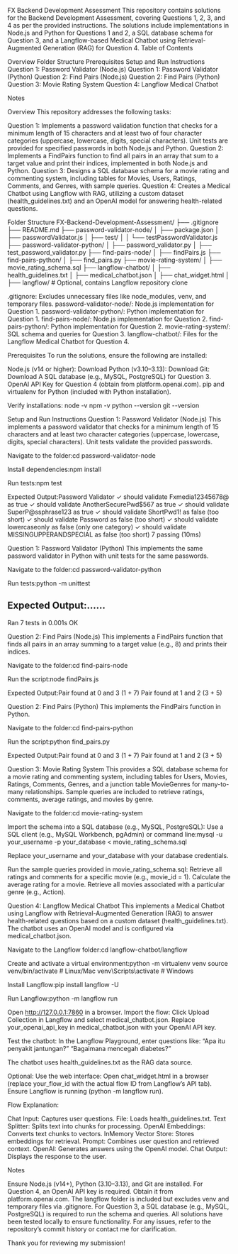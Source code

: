 FX Backend Development Assessment
This repository contains solutions for the Backend Development Assessment, covering Questions 1, 2, 3, and 4 as per the provided instructions. The solutions include implementations in Node.js and Python for Questions 1 and 2, a SQL database schema for Question 3, and a Langflow-based Medical Chatbot using Retrieval-Augmented Generation (RAG) for Question 4.
Table of Contents

Overview
Folder Structure
Prerequisites
Setup and Run Instructions
Question 1: Password Validator (Node.js)
Question 1: Password Validator (Python)
Question 2: Find Pairs (Node.js)
Question 2: Find Pairs (Python)
Question 3: Movie Rating System
Question 4: Langflow Medical Chatbot


Notes

Overview
This repository addresses the following tasks:

Question 1: Implements a password validation function that checks for a minimum length of 15 characters and at least two of four character categories (uppercase, lowercase, digits, special characters). Unit tests are provided for specified passwords in both Node.js and Python.
Question 2: Implements a FindPairs function to find all pairs in an array that sum to a target value and print their indices, implemented in both Node.js and Python.
Question 3: Designs a SQL database schema for a movie rating and commenting system, including tables for Movies, Users, Ratings, Comments, and Genres, with sample queries.
Question 4: Creates a Medical Chatbot using Langflow with RAG, utilizing a custom dataset (health_guidelines.txt) and an OpenAI model for answering health-related questions.

Folder Structure
FX-Backend-Development-Assessment/
├── .gitignore
├── README.md
├── password-validator-node/
│   ├── package.json
│   ├── passwordValidator.js
│   ├── test/
│   │   └── testPasswordValidator.js
├── password-validator-python/
│   ├── password_validator.py
│   ├── test_password_validator.py
├── find-pairs-node/
│   ├── findPairs.js
├── find-pairs-python/
│   ├── find_pairs.py
├── movie-rating-system/
│   ├── movie_rating_schema.sql
├── langflow-chatbot/
│   ├── health_guidelines.txt
│   ├── medical_chatbot.json
│   ├── chat_widget.html
│   ├── langflow/  # Optional, contains Langflow repository clone


.gitignore: Excludes unnecessary files like node_modules, venv, and temporary files.
password-validator-node/: Node.js implementation for Question 1.
password-validator-python/: Python implementation for Question 1.
find-pairs-node/: Node.js implementation for Question 2.
find-pairs-python/: Python implementation for Question 2.
movie-rating-system/: SQL schema and queries for Question 3.
langflow-chatbot/: Files for the Langflow Medical Chatbot for Question 4.

Prerequisites
To run the solutions, ensure the following are installed:

Node.js (v14 or higher): Download
Python (v3.10–3.13): Download
Git: Download
A SQL database (e.g., MySQL, PostgreSQL) for Question 3.
OpenAI API Key for Question 4 (obtain from platform.openai.com).
pip and virtualenv for Python (included with Python installation).

Verify installations:
node -v
npm -v
python --version
git --version

Setup and Run Instructions
Question 1: Password Validator (Node.js)
This implements a password validator that checks for a minimum length of 15 characters and at least two character categories (uppercase, lowercase, digits, special characters). Unit tests validate the provided passwords.

Navigate to the folder:cd password-validator-node


Install dependencies:npm install


Run tests:npm test

Expected Output:Password Validator
  ✓ should validate Fxmedia12345678@ as true
  ✓ should validate AnotherSecurePwd$567 as true
  ✓ should validate SuperP@ssphrase123 as true
  ✓ should validate ShortPwd1! as false (too short)
  ✓ should validate Password as false (too short)
  ✓ should validate lowercaseonly as false (only one category)
  ✓ should validate MISSINGUPPERANDSPECIAL as false (too short)
7 passing (10ms)



Question 1: Password Validator (Python)
This implements the same password validator in Python with unit tests for the same passwords.

Navigate to the folder:cd password-validator-python


Run tests:python -m unittest

Expected Output:......
----------------------------------------------------------------------
Ran 7 tests in 0.001s
OK



Question 2: Find Pairs (Node.js)
This implements a FindPairs function that finds all pairs in an array summing to a target value (e.g., 8) and prints their indices.

Navigate to the folder:cd find-pairs-node


Run the script:node findPairs.js

Expected Output:Pair found at 0 and 3 (1 + 7)
Pair found at 1 and 2 (3 + 5)



Question 2: Find Pairs (Python)
This implements the FindPairs function in Python.

Navigate to the folder:cd find-pairs-python


Run the script:python find_pairs.py

Expected Output:Pair found at 0 and 3 (1 + 7)
Pair found at 1 and 2 (3 + 5)



Question 3: Movie Rating System
This provides a SQL database schema for a movie rating and commenting system, including tables for Users, Movies, Ratings, Comments, Genres, and a junction table MovieGenres for many-to-many relationships. Sample queries are included to retrieve ratings, comments, average ratings, and movies by genre.

Navigate to the folder:cd movie-rating-system


Import the schema into a SQL database (e.g., MySQL, PostgreSQL):
Use a SQL client (e.g., MySQL Workbench, pgAdmin) or command line:mysql -u your_username -p your_database < movie_rating_schema.sql

Replace your_username and your_database with your database credentials.


Run the sample queries provided in movie_rating_schema.sql:
Retrieve all ratings and comments for a specific movie (e.g., movie_id = 1).
Calculate the average rating for a movie.
Retrieve all movies associated with a particular genre (e.g., Action).



Question 4: Langflow Medical Chatbot
This implements a Medical Chatbot using Langflow with Retrieval-Augmented Generation (RAG) to answer health-related questions based on a custom dataset (health_guidelines.txt). The chatbot uses an OpenAI model and is configured via medical_chatbot.json.

Navigate to the Langflow folder:cd langflow-chatbot/langflow


Create and activate a virtual environment:python -m virtualenv venv
source venv/bin/activate  # Linux/Mac
venv\Scripts\activate     # Windows


Install Langflow:pip install langflow -U


Run Langflow:python -m langflow run


Open http://127.0.0.1:7860 in a browser.
Import the flow:
Click Upload Collection in Langflow and select medical_chatbot.json.
Replace your_openai_api_key in medical_chatbot.json with your OpenAI API key.


Test the chatbot:
In the Langflow Playground, enter questions like:
“Apa itu penyakit jantungan?”
“Bagaimana mencegah diabetes?”


The chatbot uses health_guidelines.txt as the RAG data source.


Optional: Use the web interface:
Open chat_widget.html in a browser (replace your_flow_id with the actual flow ID from Langflow’s API tab).
Ensure Langflow is running (python -m langflow run).



Flow Explanation:

Chat Input: Captures user questions.
File: Loads health_guidelines.txt.
Text Splitter: Splits text into chunks for processing.
OpenAI Embeddings: Converts text chunks to vectors.
InMemory Vector Store: Stores embeddings for retrieval.
Prompt: Combines user question and retrieved context.
OpenAI: Generates answers using the OpenAI model.
Chat Output: Displays the response to the user.

Notes

Ensure Node.js (v14+), Python (3.10–3.13), and Git are installed.
For Question 4, an OpenAI API key is required. Obtain it from platform.openai.com.
The langflow folder is included but excludes venv and temporary files via .gitignore.
For Question 3, a SQL database (e.g., MySQL, PostgreSQL) is required to run the schema and queries.
All solutions have been tested locally to ensure functionality.
For any issues, refer to the repository’s commit history or contact me for clarification.

Thank you for reviewing my submission!
